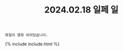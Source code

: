 ﻿---
title: 2024.02.18 일페 일
categories: [2024, 행사, 코스프레]
comments: false
model: [
    "illustar240218_yue_coscos",
    "illustar240218_Ye_Jjyang__",
    "illustar240218_hiji__3",
    "illustar240218_Ye_Jjyang__hiji__3",
    "illustar240218_hiji__3__Ye_Jjyang__",
    "illustar240218_J_net_010",
    "illustar240218_gimchan21267550",
    "illustar240218_kawa_nishi0521",
    "illustar240218_gimchan21267550__kawa_nishi0521__J_net_010",
    "illustar240218_J_net_010__gimchan21267550__kawa_nishi0521",
    "illustar240218_J_net_010__kawa_nishi0521__gimchan21267550",
    "illustar240218_shu9u_cos",
    "illustar240218_CopperCos",
    "illustar240218_inyai0__oon0012",
    "illustar240218_oon0012",
    "illustar240218_dogman_cos",
    "illustar240218_injuhwang119",
    "illustar240218_hiru.cos",
    "illustar240218_UsagiFlap_",
    "illustar240218_GoNYang_S2_cos",
    "illustar240218_okaniaru1029",
    "illustar240218_dndpdpd51095",
    "illustar240218_sawall__99",
    "illustar240218_Ro1_RA",
    "illustar240218_kaha_cos",
    "illustar240218_sawall__99__Ro1_RA__kaha_cos",
    "illustar240218_Joe_Furioso",
    "illustar240218_uiu_ilcos",
    "illustar240218_3dou04kou11",
]
thumbnail: /assets/img/2024/02-18/DSC04730셀렉.jpg
---

`화질이 열화 되어있습니다.`

{% include include.html %}